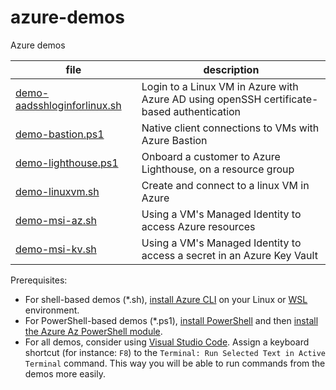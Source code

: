 # azure-demos
Azure demos

| file | description |
| ---- | ----------- |
| [demo-aadsshloginforlinux.sh](demo-aadsshloginforlinux.sh) | Login to a Linux VM in Azure with Azure AD using openSSH certificate-based authentication |
| [demo-bastion.ps1](demo-bastion.ps1) | Native client connections to VMs with Azure Bastion |
| [demo-lighthouse.ps1](demo-lighthouse.ps1) | Onboard a customer to Azure Lighthouse, on a resource group |
| [demo-linuxvm.sh](demo-linuxvm.sh) | Create and connect to a linux VM in Azure |
| [demo-msi-az.sh](demo-msi-az.sh) | Using a VM's Managed Identity to access Azure resources |
| [demo-msi-kv.sh](demo-msi-kv.sh) | Using a VM's Managed Identity to access a secret in an Azure Key Vault |

Prerequisites:
* For shell-based demos (*.sh), [install Azure CLI](https://docs.microsoft.com/en-us/cli/azure/install-azure-cli) on your Linux or [WSL](https://docs.microsoft.com/en-us/windows/wsl/) environment.
* For PowerShell-based demos (*.ps1), [install PowerShell](https://docs.microsoft.com/en-us/powershell/scripting/install/installing-powershell-on-windows) and then [install the Azure Az PowerShell module](https://docs.microsoft.com/en-us/powershell/azure/install-az-ps).
* For all demos, consider using [Visual Studio Code](https://code.visualstudio.com/). Assign a keyboard shortcut (for instance: `F8`) to the `Terminal: Run Selected Text in Active Terminal` command. This way you will be able to run commands from the demos more easily.